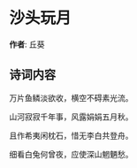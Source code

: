 # 沙头玩月

**作者**: 丘葵

## 诗词内容

万片鱼鳞淡欲收，横空不碍素光流。

山河寂寂千年事，风露娟娟五月秋。

且作希夷闲枕石，惜无李白共登舟。

细看白兔何曾夜，应使深山魍魉愁。

